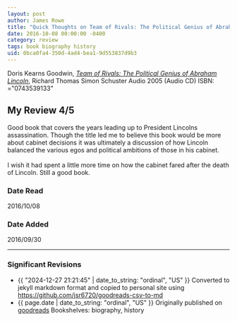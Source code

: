 ```yaml
---
layout: post
author: James Rowe
title: "Quick Thoughts on Team of Rivals: The Political Genius of Abraham Lincoln"
date: 2016-10-08 00:00:00 -0400
category: review
tags: book biography history
uid: 0bca0fa4-350d-4ad4-bea1-9d553837d9b3
---
```


Doris Kearns Goodwin, *[Team of Rivals: The Political Genius of Abraham Lincoln](https://www.goodreads.com/book/show/2202)*, Richard Thomas Simon  Schuster Audio 2005 (Audio CD) ISBN: ="0743539133"

## My Review 4/5

Good book that covers the years leading up to President Lincolns assassination. Though the title led me to believe this book would be more about cabinet decisions it was ultimately a discussion of how Lincoln balanced the various egos and political ambitions of those in his cabinet.<br/><br/>I wish it had spent a little more time on how the cabinet fared after the death of Lincoln. Still a good book.

### Date Read
2016/10/08

### Date Added
2016/09/30

---

### Significant Revisions

- {{ "2024-12-27 21:21:45" | date_to_string: "ordinal", "US" }} Converted to jekyll markdown format and copied to personal site using <https://github.com/jsr6720/goodreads-csv-to-md>
- {{ page.date | date_to_string: "ordinal", "US" }} Originally published on [goodreads](https://www.goodreads.com) Bookshelves: biography, history